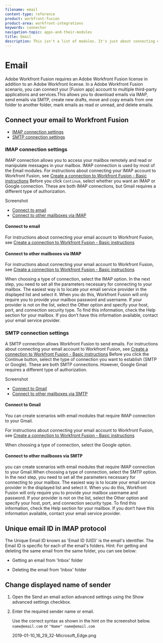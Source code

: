 ```yaml
---
filename: email
content-type: reference
product: workfront-fusion
product-area: workfront-integrations
keywords: connector
navigation-topic: apps-and-their-modules
title: Email
description: This isn't a list of modules. It's just about connecting email to fusion. Does it need to be in a different section from all the other apps?
---
```


# Email

<!--
This isn't a list of modules. It's just about connecting email to fusion. Does it need to be in a different section from all the other apps?
-->

Adobe Workfront Fusion requires an Adobe Workfront Fusion license in addition to an Adobe Workfront license.
In a Adobe Workfront Fusion scenario, you can connect your [Fusion app] account to multiple third-party applications and services.This allows you to download emails via IMAP, send emails via SMTP, create new drafts, move and copy emails from one folder to another folder, mark emails as read or unread, and delete emails.

## Connect your email to Workfront Fusion

* [IMAP connection settings](#imap) 
* [SMTP connection settings](#smtp)

### IMAP connection settings

IMAP connection allows you to access your mailbox remotely and read or manipulate messages in your mailbox. IMAP connection is used by most of the Email modules. For instructions about connecting your IMAP account to Workfront Fusion, see [Create a connection to Workfront Fusion - Basic instructions](../../workfront-fusion/connections/connect-to-fusion-general.md) Before you click `Continue`, select whether you want an IMAP or Google connection. These are both IMAP connections, but Gmail requires a different type of authorization.

Screenshot

* [Connect to email](#connecti2) 
* [Connect to other mailboxes via IMAP](#connecti3)

#### Connect to email

For instructions about connecting your email account to Workfront Fusion, see [Create a connection to Workfront Fusion - Basic instructions](../../workfront-fusion/connections/connect-to-fusion-general.md)

#### Connect to other mailboxes via IMAP

For instructions about connecting your email account to Workfront Fusion, see [Create a connection to Workfront Fusion - Basic instructions](../../workfront-fusion/connections/connect-to-fusion-general.md)

When choosing a type of connection, select the IMAP option. In the next step, you need to set all the parameters necessary for connecting to your mailbox. The easiest way is to locate your email service provider in the displayed list and select it. When you do this, Workfront Fusion will only require you to provide your mailbox password and username. If your provider is not on the list, select the Other option and specify your host, port, and connection security type. To find this information, check the Help section for your mailbox. If you don’t have this information available, contact your email service provider.

### SMTP connection settings

A SMTP connection allows Workfront Fusion to send emails. For instructions about connecting your email account to Workfront Fusion, see [Create a connection to Workfront Fusion - Basic instructions](../../workfront-fusion/connections/connect-to-fusion-general.md) Before you click the Continue button, select the type of connection you want to establish (SMTP or Google). These are both SMTP connections. However, Google Gmail requires a different type of authorization.

Screenshot

* [Connect to Gmail](#connecti4) 
* [Connect to other mailboxes via SMTP](#connecti5)

#### Connect to Gmail

You can create scenarios with email modules that require IMAP connection to your Gmail.

For instructions about connecting your email account to Workfront Fusion, see [Create a connection to Workfront Fusion - Basic instructions](../../workfront-fusion/connections/connect-to-fusion-general.md)

When choosing a type of connection, select the Google option.

#### Connect to other mailboxes via SMTP

you can create scenarios with email modules that require IMAP connection to your Gmail.When choosing a type of connection, select the SMTP option. In the next step, you need to set all the parameters necessary for connecting to your mailbox. The easiest way is to locate your email service provider in the displayed list and select it. When you do this, Workfront Fusion will only require you to provide your mailbox username and password. If your provider is not on the list, select the Other option and specify your host, port, and connection security type. To find this information, check the Help section for your mailbox. If you don’t have this information available, contact your email service provider.

## Unique email ID in IMAP protocol

The Unique Email ID known as 'Email ID (UID)' is the email's identifier. The Email ID is specific for each of the email's folders. Hint: For getting and deleting the same email from the same folder, you can see below:

* Getting an email from 'Inbox' folder

  <!--
  screenshot
  -->

* Deleting the email from 'Inbox' folder

  <!--
  screenshot
  -->

## Change displayed name of sender

<ol> 
 <li value="1">Open the Send an email action advanced settings using the <span class="bold">Show advanced settings</span> checkbox. </li> 
 <li value="2"> <p>Enter the required sender name or email.</p> <note type="important">
   Use the correct syntax as shown in the hint on the screenshot below. 
   <code>name@email.com</code> or 
   <code>"Name" name@email.com</code>
  </note> <p class="PinkDraftNote">2019-01-10_16_29_32-Microsoft_Edge.png</p> </li> 
</ol>

